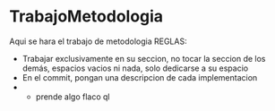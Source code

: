 # TrabajoMetodologia
Aqui se hara el trabajo de metodologia
REGLAS:

* Trabajar exclusivamente en su seccion, no tocar la seccion de los demás, espacios vacios ni nada, solo dedicarse a su espacio
* En el commit, pongan una descripcion de cada implementacion
* * prende algo flaco ql
